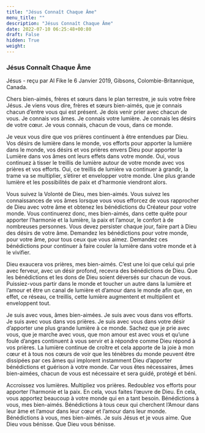 ```yaml
---
title: "Jésus Connaît Chaque Âme"
menu_title: ""
description: "Jésus Connaît Chaque Âme"
date: 2022-07-10 06:25:48+00:80
draft: False
hidden: True
weight:
---
```

### Jésus Connaît Chaque Âme

Jésus - reçu par Al Fike le 6 Janvier 2019, Gibsons, Colombie-Britannique, Canada.

Chers bien-aimés, frères et sœurs dans le plan terrestre, je suis votre frère Jésus. Je viens vous dire, frères et sœurs bien-aimés, que je connais chacun d’entre vous qui est présent. Je dois venir prier avec chacun de vous. Je connais vos âmes. Je connais votre lumière. Je connais les désirs de votre cœur. Je vous connais, chacun de vous, dans ce monde.

Je veux vous dire que vos prières continuent à être entendues par Dieu. Vos désirs de lumière dans le monde, vos efforts pour apporter la lumière dans le monde, vos désirs et vos prières envers Dieu pour apporter la Lumière dans vos âmes ont leurs effets dans votre monde. Oui, vous continuez à tisser le treillis de lumière autour de votre monde avec vos prières et vos efforts. Oui, ce treillis de lumière va continuer à grandir, la trame va se multiplier, s’étirer et envelopper votre monde. Une plus grande lumière et les possibilités de paix et d’harmonie viendront alors.

Vous suivez la Volonté de Dieu, mes bien-aimés. Vous suivez les connaissances de vos âmes lorsque vous vous efforcez de vous rapprocher de Dieu avec votre âme et obtenez les bénédictions du Créateur pour votre monde. Vous continuerez donc, mes bien-aimés, dans cette quête pour apporter l’harmonie et la lumière, la paix et l’amour, le confort à de nombreuses personnes. Vous devez persister chaque jour, faire part à Dieu des désirs de votre âme. Demandez les bénédictions pour votre monde, pour votre âme, pour tous ceux que vous aimez. Demandez ces bénédictions pour continuer à faire couler la lumière dans votre monde et à le vivifier.

Dieu exaucera vos prières, mes bien-aimés. C’est une loi que celui qui prie avec ferveur, avec un désir profond, recevra des bénédictions de Dieu. Que les bénédictions et les dons de Dieu soient déversés sur chacun de vous. Puissiez-vous partir dans le monde et toucher un autre dans la lumière et l’amour et être un canal de lumière et d’amour dans le monde afin que, en effet, ce réseau, ce treillis, cette lumière augmentent et multiplient et enveloppent tout.

Je suis avec vous, âmes bien-aimées. Je suis avec vous dans vos efforts. Je suis avec vous dans vos prières. Je suis avec vous dans votre désir d’apporter une plus grande lumière à ce monde. Sachez que je prie avec vous, que je marche avec vous, que mon amour est avec vous et qu’une foule d’anges continuent à vous servir et à répondre comme Dieu répond à vos prières. La lumière continue de croître et cela apporte de la joie à mon cœur et à tous nos cœurs de voir que les ténèbres du monde peuvent être dissipées par ces âmes qui implorent instamment Dieu d’apporter bénédictions et guérison à votre monde. Car vous êtes nécessaires, âmes bien-aimées, chacun de vous est nécessaire et sera guidé, protégé et béni.

Accroissez vos lumières. Multipliez vos prières. Redoublez vos efforts pour apporter l’harmonie et la paix. En cela, vous faites l’œuvre de Dieu. En cela, vous apportez beaucoup à votre monde qui en a tant besoin.
Bénédictions à vous, mes bien-aimés. Bénédictions à tous ceux qui cherchent l’Amour dans leur âme et l’amour dans leur cœur et l’amour dans leur monde. Bénédictions à vous, mes bien-aimés. Je suis Jésus et je vous aime. Que Dieu vous bénisse. Que Dieu vous bénisse.
